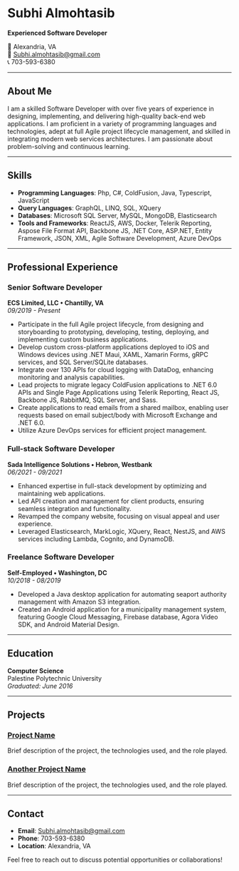# Subhi Almohtasib

**Experienced Software Developer**

📍 Alexandria, VA  
📧 Subhi.almohtasib@gmail.com  
📞 703-593-6380

---

## About Me

I am a skilled Software Developer with over five years of experience in designing, implementing, and delivering high-quality back-end web applications. I am proficient in a variety of programming languages and technologies, adept at full Agile project lifecycle management, and skilled in integrating modern web services architectures. I am passionate about problem-solving and continuous learning.

---

## Skills

- **Programming Languages**: Php, C#, ColdFusion, Java, Typescript, JavaScript
- **Query Languages**: GraphQL, LINQ, SQL, XQuery
- **Databases**: Microsoft SQL Server, MySQL, MongoDB, Elasticsearch
- **Tools and Frameworks**: ReactJS, AWS, Docker, Telerik Reporting, Aspose File Format API, Backbone JS, .NET Core, ASP.NET, Entity Framework, JSON, XML, Agile Software Development, Azure DevOps

---

## Professional Experience

### Senior Software Developer
**ECS Limited, LLC • Chantilly, VA**  
*09/2019 - Present*

- Participate in the full Agile project lifecycle, from designing and storyboarding to prototyping, developing, testing, deploying, and implementing custom business applications.
- Develop custom cross-platform applications deployed to iOS and Windows devices using .NET Maui, XAML, Xamarin Forms, gRPC services, and SQL Server/SQLite databases.
- Integrate over 130 APIs for cloud logging with DataDog, enhancing monitoring and analysis capabilities.
- Lead projects to migrate legacy ColdFusion applications to .NET 6.0 APIs and Single Page Applications using Telerik Reporting, React JS, Backbone JS, RabbitMQ, SQL Server, and Sass.
- Create applications to read emails from a shared mailbox, enabling user requests based on email subject/body with Microsoft Exchange and .NET 6.0.
- Utilize Azure DevOps services for efficient project management.

### Full-stack Software Developer
**Sada Intelligence Solutions • Hebron, Westbank**  
*06/2021 - 09/2021*

- Enhanced expertise in full-stack development by optimizing and maintaining web applications.
- Led API creation and management for client products, ensuring seamless integration and functionality.
- Revamped the company website, focusing on visual appeal and user experience.
- Leveraged Elasticsearch, MarkLogic, XQuery, React, NestJS, and AWS services including Lambda, Cognito, and DynamoDB.

### Freelance Software Developer
**Self-Employed • Washington, DC**  
*10/2018 - 08/2019*

- Developed a Java desktop application for automating seaport authority management with Amazon S3 integration.
- Created an Android application for a municipality management system, featuring Google Cloud Messaging, Firebase database, Agora Video SDK, and Android Material Design.

---

## Education

**Computer Science**  
Palestine Polytechnic University  
*Graduated: June 2016*

---

## Projects

### [Project Name](link-to-project)
Brief description of the project, the technologies used, and the role played.

### [Another Project Name](link-to-another-project)
Brief description of the project, the technologies used, and the role played.

---

## Contact

- **Email**: Subhi.almohtasib@gmail.com
- **Phone**: 703-593-6380
- **Location**: Alexandria, VA

Feel free to reach out to discuss potential opportunities or collaborations!

